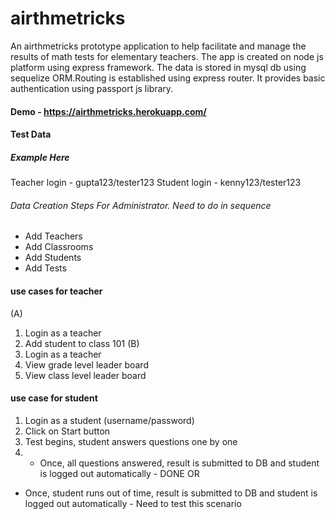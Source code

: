 # airthmetricks
An airthmetricks prototype application to help facilitate and manage the results of math tests for elementary teachers. The app is created on node js platform using express framework. The data is stored in mysql db using sequelize ORM.Routing is established using express router. It provides basic authentication using passport js library.

#### Demo - https://airthmetricks.herokuapp.com/

#### Test Data 
##### Example Here
Teacher login - gupta123/tester123
Student login - kenny123/tester123

###### Data Creation Steps For Administrator. Need to do in sequence
- Add Teachers
- Add Classrooms 
- Add Students
- Add Tests

#### use cases for teacher
(A)
1. Login as a teacher
2. Add student to class 101
(B)
1. Login as a teacher
2. View grade level leader board
3. View class level leader board

#### use case for student
1. Login as a student (username/password) 
2. Click on Start button
3. Test begins, student answers questions one by one
4. - Once, all questions answered, result is submitted to DB and student is logged out automatically - DONE
     OR
  - Once, student runs out of time, result is submitted to DB and student is logged out automatically - Need to test this scenario
